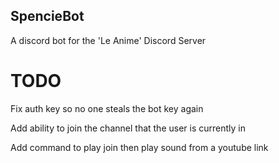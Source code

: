 ## SpencieBot
A discord bot for the 'Le Anime' Discord Server

# TODO
Fix auth key so no one steals the bot key again

Add ability to join the channel that the user is currently in

Add command to play join then play sound from a youtube link

